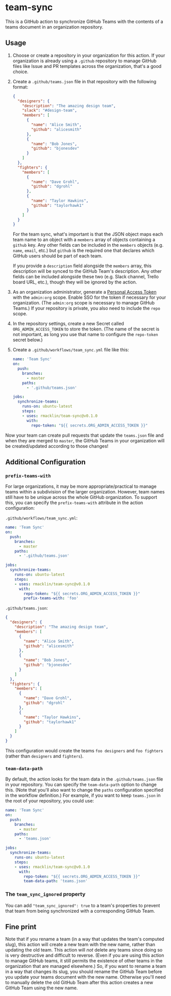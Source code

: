 # team-sync

This is a GitHub action to synchronize GitHub Teams with the contents of a teams
document in an organization repository.

## Usage

1. Choose or create a repository in your organization for this action. If your
organization is already using a `.github` repository to manage GitHub files
like Issue and PR templates across the organization, that's a good choice.

2. Create a `.github/teams.json` file in that repository with the following
   format:
   ```json
   {
     "designers": {
       "description": "The amazing design team",
       "slack": "#design-team",
       "members": [
         {
           "name": "Alice Smith",
           "github": "alicesmith"
         },
         {
           "name": "Bob Jones",
           "github": "bjonesdev"
         }
       ]
     },
     "fighters": {
       "members": [
         {
           "name": "Dave Grohl",
           "github": "dgrohl"
         },
         {
           "name": "Taylor Hawkins",
           "github": "taylorhawk1"
         }
       ]
     }
   }
   ```
   For the team sync, what's important is that the JSON object maps each team
   name to an object with a `members` array of objects containing a `github`
   key. Any other fields can be included in the `members` objects (e.g. `name`,
   `email`, etc.) but `github` is the required one that declares which GitHub
   users should be part of each team.

   If you provide a `description` field alongside the `members` array, this
   description will be synced to the GitHub Team's description. Any other fields
   can be included alongside these two (e.g. Slack channel, Trello board URL,
   etc.), though they will be ignored by the action.

3. As an organization administrator, generate a [Personal Access Token] with the
   `admin:org` scope. Enable SSO for the token if necessary for your
   organization. (The `admin:org` scope is necessary to manage GitHub Teams.)
   If your repository is private, you also need to include the `repo` scope.

   [Personal Access Token]: https://github.com/settings/tokens

4. In the repository settings, create a new Secret called
   `ORG_ADMIN_ACCESS_TOKEN` to store the token. (The name of the secret is not
   important, as long you use that name to configure the `repo-token` secret
   below.)

5. Create a `.github/workflows/team_sync.yml` file like this:
   ```yml
   name: 'Team Sync'
   on:
     push:
       branches:
         - master
       paths:
         - '.github/teams.json'

   jobs:
     synchronize-teams:
       runs-on: ubuntu-latest
       steps:
       - uses: rmacklin/team-sync@v0.1.0
         with:
           repo-token: "${{ secrets.ORG_ADMIN_ACCESS_TOKEN }}"
   ```

Now your team can create pull requests that update the `teams.json` file
and when they are merged to `master`, the GitHub Teams in your organization
will be created/updated according to those changes!

## Additional Configuration

### `prefix-teams-with`

For large organizations, it may be more appropriate/practical to manage teams
within a subdivision of the larger organization. However, team names still have
to be unique across the whole GitHub organization. To support this, you can
specify the `prefix-teams-with` attribute in the action configuration:

`.github/workflows/team_sync.yml`:
```yml
name: 'Team Sync'
on:
  push:
    branches:
      - master
    paths:
      - '.github/teams.json'

jobs:
  synchronize-teams:
    runs-on: ubuntu-latest
    steps:
    - uses: rmacklin/team-sync@v0.1.0
      with:
        repo-token: "${{ secrets.ORG_ADMIN_ACCESS_TOKEN }}"
        prefix-teams-with: 'foo'
```

`.github/teams.json`:
```json
{
  "designers": {
    "description": "The amazing design team",
    "members": [
      {
        "name": "Alice Smith",
        "github": "alicesmith"
      },
      {
        "name": "Bob Jones",
        "github": "bjonesdev"
      }
    ]
  },
  "fighters": {
    "members": [
      {
        "name": "Dave Grohl",
        "github": "dgrohl"
      },
      {
        "name": "Taylor Hawkins",
        "github": "taylorhawk1"
      }
    ]
  }
}
```
This configuration would create the teams `foo designers` and `foo fighters`
(rather than `designers` and `fighters`).

### `team-data-path`

By default, the action looks for the team data in the `.github/teams.json` file
in your repository. You can specify the `team-data-path` option to change this.
(Note that you'll also want to change the `paths` configuration specified in the
workflow definition.) For example, if you want to keep `teams.json` in the root
of your repository, you could use:
```yml
name: 'Team Sync'
on:
  push:
    branches:
      - master
    paths:
      - 'teams.json'

jobs:
  synchronize-teams:
    runs-on: ubuntu-latest
    steps:
    - uses: rmacklin/team-sync@v0.1.0
      with:
        repo-token: "${{ secrets.ORG_ADMIN_ACCESS_TOKEN }}"
        team-data-path: 'teams.json'
```

### The `team_sync_ignored` property

You can add `"team_sync_ignored": true` to a team's properties to prevent that
team from being synchronized with a corresponding GitHub Team.

## Fine print

Note that if you rename a team (in a way that updates the team's computed slug),
this action will create a new team with the new name, rather than updating the
old team. This action will *not* delete any teams since doing so is very
destructive and difficult to reverse. (Even if you are using this action to
manage GitHub teams, it still permits the existence of other teams in the
organization that are managed elsewhere.) So, if you want to rename a team in a
way that changes its slug, you should rename the GitHub Team before you update
your teams document with the new name. Otherwise you'll need to manually delete
the old GitHub Team after this action creates a new GitHub Team using the new
name.
